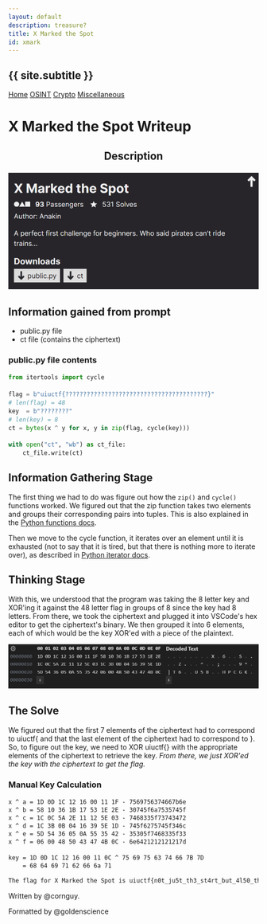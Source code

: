 ```yaml
---
layout: default
description: treasure?
title: X Marked the Spot
id: xmark
---
```


<link rel="stylesheet" href="../writeupcss.css">
<link rel="stylesheet" href="../code.css">

<h2>
{{ site.subtitle }}
</h2>

[Home](https://stainedswan.github.io/UIUCTF-2024)
[OSINT](https://stainedswan.github.io/UIUCTF-2024/OSINT)
[Crypto](https://stainedswan.github.io/UIUCTF-2024/Crypto)
[Miscellaneous](https://stainedswan.github.io/UIUCTF-2024/Miscellaneous)

# X Marked the Spot Writeup

<div style="text-align:center" markdown="1">
<h2>

Description
</h2>
</div>

<div style="text-align:center"><img src="image.png" width=700/></div>

## Information gained from prompt
- public.py file
- ct file (contains the ciphertext)

### public.py file contents

```python
from itertools import cycle

flag = b"uiuctf{????????????????????????????????????????}"
# len(flag) = 48
key  = b"????????"
# len(key) = 8
ct = bytes(x ^ y for x, y in zip(flag, cycle(key)))

with open("ct", "wb") as ct_file:
    ct_file.write(ct)
```

## Information Gathering Stage
The first thing we had to do was figure out how the `zip()` and `cycle()` functions worked. We figured out that the zip function takes two elements and groups their corresponding pairs into tuples. This is also explained in the [Python functions docs](https://docs.python.org/3/library/functions.html#zip). 

Then we move to the cycle function, it iterates over an element until it is exhausted (not to say that it is tired, but that there is nothing more to iterate over), as described in [Python iterator docs](https://docs.python.org/3/library/itertools.html#itertools.cycle). 


## Thinking Stage
With this, we understood that the program was taking the 8 letter key and XOR'ing it against the 48 letter flag in groups of 8 since the key had 8 letters. From there, we took the ciphertext and plugged it into VSCode's hex editor to get the ciphertext's binary. We then grouped it into 6 elements, each of which would be the key XOR'ed with a piece of the plaintext. 

![alt text](image-3.png)

## The Solve
We figured out that the first 7 elements of the ciphertext had to correspond to uiuctf{ and that the last element of the ciphertext had to correspond to }. So, to figure out the key, we need to XOR uiuctf{} with the appropriate elements of the ciphertext to retrieve the key. *From there, we just XOR'ed the key with the ciphertext to get the flag.*

### Manual Key Calculation
```
x ^ a = 1D 0D 1C 12 16 00 11 1F - 7569756374667b6e
x ^ b = 58 10 36 1B 17 53 1E 2E - 30745f6a7535745f
x ^ c = 1C 0C 5A 2E 11 12 5E 03 - 7468335f73743472
x ^ d = 1C 3B 0B 04 16 39 5E 1D - 745f6275745f346c
x ^ e = 5D 54 36 05 0A 55 35 42 - 35305f7468335f33
x ^ f = 06 00 48 50 43 47 4B 0C - 6e6421212121217d

key = 1D 0D 1C 12 16 00 11 0C ^ 75 69 75 63 74 66 7B 7D
    = 68 64 69 71 62 66 6a 71
```

```txt
The flag for X Marked the Spot is uiuctf{n0t_ju5t_th3_st4rt_but_4l50_th3_3nd!!!!!}
```

Written by @cornguy.

Formatted by @goldenscience